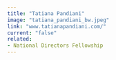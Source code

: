 ```yaml
---
title: "Tatiana Pandiani"
image: "tatiana_pandiani_bw.jpeg"
link: "www.tatianapandiani.com/"
current: "false"
related:
- National Directors Fellowship
---
```


